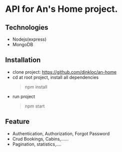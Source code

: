 # API for An's Home project.

## Technologies

- Nodejs(express)
- MongoDB

## Installation

- clone project: https://github.com/dinkloc/an-home
- cd at root project, install all dependencies
  > npm install
- run project
  > npm start

## Feature

- Authentication, Authorization, Forgot Password
- Crud Bookings, Cabins,......
- Pagination, statistics,....
